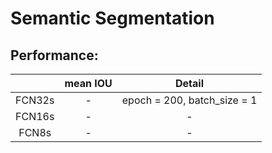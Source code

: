 # Semantic Segmentation

## Performance:

|  | mean IOU | Detail |
| :---: | :---: | :---: |
| FCN32s | - |  epoch = 200, batch_size = 1|
| FCN16s | -|  -|
| FCN8s | - | -|
